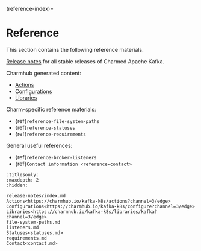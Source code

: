 (reference-index)=
# Reference

This section contains the following reference materials.

[Release notes](reference-release-notes-index) for all stable releases of Charmed Apache Kafka.

Charmhub generated content:

* [Actions](https://charmhub.io/kafka-k8s/actions?channel=3/edge)
* [Configurations](https://charmhub.io/kafka-k8s/configure?channel=3/edge)
* [Libraries](https://charmhub.io/kafka-k8s/libraries/kafka?channel=3/edge)

Charm-specific reference materials:

* {ref}`reference-file-system-paths`
* {ref}`reference-statuses`
* {ref}`reference-requirements`

General useful references:

* {ref}`reference-broker-listeners`
* {ref}`Contact information <reference-contact>`

```{toctree}
:titlesonly:
:maxdepth: 2
:hidden:

release-notes/index.md
Actions<https://charmhub.io/kafka-k8s/actions?channel=3/edge>
Configurations<https://charmhub.io/kafka-k8s/configure?channel=3/edge>
Libraries<https://charmhub.io/kafka-k8s/libraries/kafka?channel=3/edge>
file-system-paths.md
listeners.md
Statuses<statuses.md>
requirements.md
Contact<contact.md>
```
